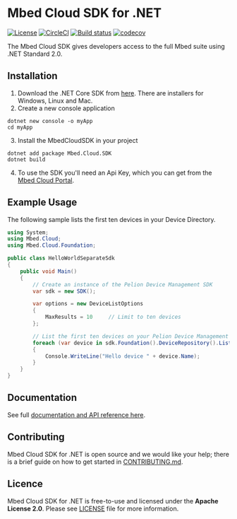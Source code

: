 # Mbed Cloud SDK for .NET

[![License](https://img.shields.io/badge/License-Apache%202.0-blue.svg)](https://spdx.org/licenses/Apache-2.0.html)
[![CircleCI](https://circleci.com/gh/ARMmbed/mbed-cloud-sdk-dotnet.svg?style=shield&circle-token=68538baa897f82e3dcc38a48315e9ba24977b183)](https://circleci.com/gh/ARMmbed/mbed-cloud-sdk-dotnet)
[![Build status](https://ci.appveyor.com/api/projects/status/3u5i6c52i7d2d6e8?svg=true)](https://ci.appveyor.com/project/alexl0gan/mbed-cloud-sdk-dotnet)
[![codecov](https://codecov.io/gh/ARMmbed/mbed-cloud-sdk-dotnet/branch/master/graph/badge.svg?token=r8Bg3F9X7V)](https://codecov.io/gh/ARMmbed/mbed-cloud-sdk-dotnet)

The Mbed Cloud SDK gives developers access to the full Mbed suite using .NET Standard 2.0.

## Installation

1. Download the .NET Core SDK from [here](https://www.microsoft.com/net/download). There are installers for Windows, Linux and Mac.
2. Create a new console application

```
dotnet new console -o myApp
cd myApp
```

3. Install the MbedCloudSDK in your project

```
dotnet add package Mbed.Cloud.SDK
dotnet build
```

4. To use the SDK you'll need an Api Key, which you can get from the [Mbed Cloud Portal](https://portal.mbedcloud.com/).

## Example Usage

The following sample lists the first ten devices in your Device Directory.

```csharp
using System;
using Mbed.Cloud;
using Mbed.Cloud.Foundation;

public class HelloWorldSeparateSdk
{
    public void Main()
    {
        // Create an instance of the Pelion Device Management SDK
        var sdk = new SDK();

        var options = new DeviceListOptions
        {
            MaxResults = 10     // Limit to ten devices
        };

        // List the first ten devices on your Pelion Device Management account
        foreach (var device in sdk.Foundation().DeviceRepository().List(options))
        {
            Console.WriteLine("Hello device " + device.Name);
        }
    }
}
```

## Documentation

See full [documentation and API reference here](https://cloud.mbed.com/docs/latest/mbed-cloud-sdk-dotnet/index.html).

## Contributing

Mbed Cloud SDK for .NET is open source and we would like your help; there is a
brief guide on how to get started in [CONTRIBUTING.md](CONTRIBUTING.md).

## Licence

Mbed Cloud SDK for .NET is free-to-use and licensed under the **Apache License 2.0**.
Please see [LICENSE](LICENSE) file for more information.
